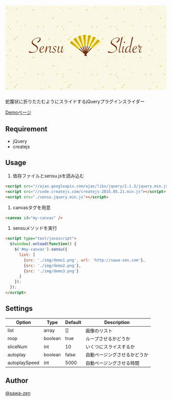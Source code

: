 # ![Sensu Slider](demo/img/thumbnail.png)


蛇腹状に折りたたむようにスライドするjQueryプラグインスライダー

[Demoページ](http://sensu.sawa-zen.com/demo)

## Requirement

- jQuery
- createjs

## Usage

1. 依存ファイルとsensu.jsを読み込む

  ```html
  <script src="//ajax.googleapis.com/ajax/libs/jquery/2.1.3/jquery.min.js"></script>
  <script src="//code.createjs.com/createjs-2015.05.21.min.js"></script>
  <script src="./sensu.jquery.min.js"></script>
  ```

1. canvasタグを用意

  ```html
  <canvas id="my-canvas" />
  ```

1. sensuメソッドを実行

  ```html
  <script type="text/javascript">
    $(window).onload(function() {
      $('#my-canvas').sensu({
        list: [
          {src: './img/demo1.png', url: 'http://sawa-zen.com'},
          {src: './img/demo2.png'},
          {src: './img/demo3.png'}
        ]
      });
    });
  </script>
  ```

## Settings
Option | Type | Default | Description
------ | ---- | ------- | -----------
list | array | [] | 画像のリスト
roop | boolean | true | ループさせるかどうか
sliceNum | int | 10 | いくつにスライスするか
autoplay | boolean | false | 自動ページングさせるかどうか
autoplaySpeed | int  | 5000 | 自動ページングさせる時間


## Author

[@sawa-zen](https://github.com/sawa-zen)
